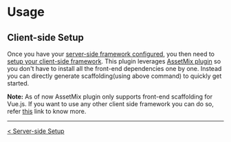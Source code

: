 # Usage

## Client-side Setup

Once you have your [server-side framework configured](ServerSideSetup.md), you then need to [setup your client-side framework](https://inertiajs.com/client-side-setup). This plugin leverages [AssetMix plugin](https://github.com/ishanvyas22/asset-mix/tree/cake3) so you don't have to install all the front-end dependencies one by one. Instead you can directly generate scaffolding(using above command) to quickly get started.

**Note:** As of now AssetMix plugin only supports front-end scaffolding for Vue.js. If you want to use any other client side framework you can do so, refer [this](https://inertiajs.com/client-side-setup) link to know more.

---

[< Server-side Setup](ServerSideSetup.md)
